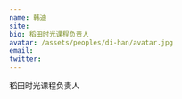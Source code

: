 ```yaml
---
name: 韩迪
site:
bio: 稻田时光课程负责人
avatar: /assets/peoples/di-han/avatar.jpg
email: 
twitter: 
---
```

稻田时光课程负责人
